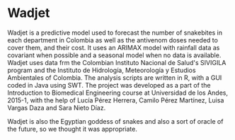 # Wadjet
Wadjet is a predictive model used to forecast the number of snakebites 
in each department in Colombia as well as the antivenom doses needed 
to cover them, and their cost. It uses an ARIMAX model with rainfall 
data as covariant when possible and a seasonal model when no data is 
available. Wadjet uses data frm the Colombian Instituto Nacional de 
Salud's SIVIGILA program and the Instituto de Hidrología, Meteorología 
y Estudios Ambientales of Colombia. The analysis scripts are written in 
R, with a GUI coded in Java using SWT. The project was developed as a 
part of the Introduction to Biomedical Engineering course at Universidad 
de los Andes, 2015-1, with the help of Lucía Pérez Herrera, Camilo Pérez 
Martínez, Luisa Vargas Daza and Sara Nieto Díaz. 

Wadjet is also the Egyptian goddess of snakes and also a sort of oracle
of the future, so we thought it was appropriate.
